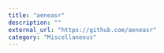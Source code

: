 ```yaml
---
title: "aeneasr"
description: ""
external_url: "https://github.com/aeneasr"
category: "Miscellaneous"
---
```

